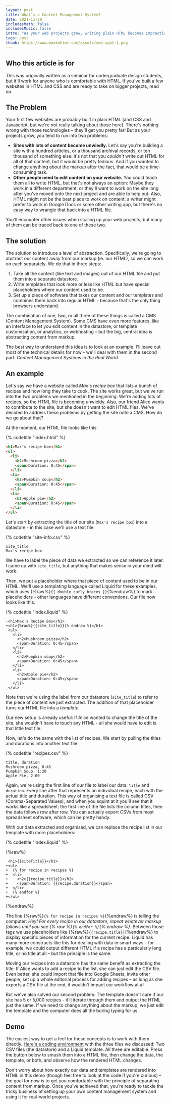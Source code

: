 ```yaml
---
layout: post
title: What's a Content Management System?
date: 2021-11-20
includesMath: false
includesMusic: false
intro: "As your web projects grow, writing plain HTML becomes impractical – a Content Management System (CMS) is the layer of abstraction you need."
tags: post
thumb: https://www.maxkohler.com/assets/cms-spot-1.png
---
```


## Who this article is for

This was originally written as a seminar for undergraduate design students, but it'll work for anyone who is comfortable with HTML. If you've built a few websites in HTML and CSS and are ready to take on bigger projects, read on.

## The Problem

Your first few websites are probably built in plain HTML (and CSS and Javascript, but we're not really talking about those here). There's nothing wrong with those technologies – they'll get you pretty far! But as your projects grow, you tend to run into two problems:

- **Sites with lots of content become unwiedly.** Let's say you're building a site with a hundred articles, or a thousand archival records, or ten thousand of something else: it's not that you _couldn't_ write out HTML for all of that content, but it would be pretty tedious. And if you wanted to change anything about the markup after the fact, that would be a time-consuming task.
- **Other people need to edit content on your website.** You could teach them all to write HTML, but that's not always an option: Maybe they work in a different department, or they'll want to work on the site long after you've moved onto the next project and are able to help out. Also, HTML might not be the best place to work on content: a writer might prefer to work in Google Docs or some other writing app, but there's no easy way to wrangle that back into a HTML file.

You'll encounter other issues when scaling up your web projects, but many of them can be traced back to one of these two.

## The solution

The solution to introduce a level of abstraction. Specifically, we're going to abstract our content away from our markup (ie. our HTML), so we can work on each separately. We do that in three steps:

1. Take all the content (like text and images) out of our HTML file and put them into a separate datastore.
2. Write templates that look more or less like HTML but have special placeholders where our content used to be.
3. Set up a piece of software that takes our content and our templates and combines them back into regular HTML - because that's the only thing browsers understand.

The combination of one, two, or all three of these things is called a CMS (Content Management System). Some CMS have even more features, like an interface to let you edit content in the datastore, or template customisation, or analytics, or webhosting – but the big, central idea is abstracting content from markup.

The best way to understand this idea is to look at an example. I'll leave out most of the technical details for now - we'll deal with them in the second part: _Content Management Systems in the Real World_.

## An example

Let's say we have a website called _Max's recipe box_ that lists a bunch of recipes and how long they take to cook. The site works great, but we've run into the two problems we mentioned in the beginning: We're adding lots of recipes, so the HTML file is becoming unwieldy. Also, our friend Alice wants to contribute to the site, but she doesn't want to edit HTML files. We've decided to address these problems by getting the site onto a CMS. How do we go about that?

At the moment, our HTML file looks like this:

{% codetitle "index.html" %}

```html
<h1>Max's recipe box</h1>
<ul>
  <li>
    <h2>Mushroom pizza</h2>
    <span>Duration: 0:45</span>
  </li>
  <li>
    <h2>Pumpkin soup</h2>
    <span>Duration: 0:45</span>
  </li>
  <li>
    <h2>Apple pie</h2>
    <span>Duration: 0:45</span>
  </li>
</ul>
```

Let's start by extracting the title of our site (`Max's recipe box`) into a datastore - in this case we'll use a text file:

{% codetitle "site-info.csv" %}

```csv
site_title
Max's recipe box
```

We have to label the piece of data we extracted so we can reference it later. I came up with `site_title`, but anything that makes sense in your mind will work.

Then, we put a placeholder where that piece of content used to be in our HTML. We'll use a templating language called Liquid for these examples, which uses {%raw%}`{{ double curly braces }}`{%endraw%} to mark placeholders - other languages have different conventions. Our file now looks like this:

{% codetitle "index.liquid" %}

```diff-html
-<h1>Max's Recipe Box</h1>
+<h1>{%raw%}{{site_title}}{% endraw %}</h1>
 <ul>
   <li>
     <h2>Mushroom pizza</h2>
     <span>Duration: 0:45</span>
   </li>
   <li>
     <h2>Pumpkin soup</h2>
     <span>Duration: 0:45</span>
   </li>
   <li>
     <h2>Apple pie</h2>
     <span>Duration: 0:45</span>
   </li>
 </ul>
```

Note that we're using the label from our datastore (`site_title`) to refer to the piece of content we just extracted. The addition of that placeholder turns our HTML file into a _template_.

Our new setup is already useful: If Alice wanted to change the title of the site, she wouldn't have to touch any HTML - all she would have to edit is that little text file.

Now, let's do the same with the list of recipes. We start by pulling the titles and durations into another text file:

{% codetitle "recipes.csv" %}

```csv
title, duration
Mushroom pizza, 0:45
Pumpkin Soup, 1:20
Apple Pie, 2:00
```

Again, we're using the first line of our file to label our data: `title` and `duration`. Every line after that represents an individual recipe, each with the actual title and duration. This way of organising a text file is called CSV (Comma-Separated Values), and when you squint at it you'll see that it works like a spreadsheet: the first line of the file lists the column titles, then the data follows row after row. You can actually export CSVs from most spreadsheet software, which can be pretty handy.

With our data extracted and organised, we can replace the recipe list in our template with more placeholders:

{% codetitle "index.liquid" %}

{%raw%}

```diff-liquid
 <h1>{{siteTitle}}</h1>
+<ul>
+  {% for recipe in recipes %}
+  <li>
+    <h2>{{recipe.title}}</h2>
+    <span>Duration: {{recipe.duration}}</span>
+  </li>
+  {% endfor %}
+</ul>
```

{%endraw%}

The line {%raw%}`{% for recipe in recipes %}`{%endraw%} is telling the computer: _Hey! For every recipe in our datastore, repeat whatever markup follows until you see {% raw %}`{% endfor %}`{% endraw %}._ Between those tags we use placeholders like {%raw%}`{{recipe.title}}`{%endraw%} to display specific pieces of information for the current recipe. Liquid has many more constructs like this for dealing with data in smart ways – for example, we could output different HTML if a recipe has a particularly long title, or no title at all – but the principle is the same.

Moving our recipes into a datastore has the same benefit as extracting the title: If Alice wants to add a recipe to the list, she can just edit the CSV file. Even better, she could import that file into Google Sheets, invite other people, set up a whole editorial process for adding recipes – as long as she exports a CSV file at the end, it wouldn't impact our workflow at all.

But we've also solved our second problem: The template doesn't care if our site has 5 or 5,000 recipes - it'll iterate through them and output the HTML just the same. If we need to change anything about the markup, we just edit the template and the computer does all the boring typing for us.

## Demo

The easiest way to get a feel for these concepts is to work with them directly. [Here's a coding environment](https://codepen.io/maxakohler/full/GRMKRKB) with the three files we discussed: Two CSV files (the datastore) and a Liquid template. All three are editable. Press the button below to smush them into a HTML file, then change the data, the template, or both, and observe how the rendered HTML changes.

Don't worry about how exactly our data and templates are rendered into HTML in this demo (though feel free to look at the code if you're curious) – the goal for now is to get you comfortable with the principle of separating content from markup. Once you've achieved that, you're ready to tackle the tricky business of setting up your own content management system and using it for real-world projects.
